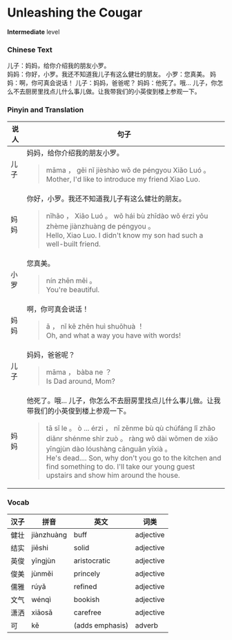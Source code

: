 # Unleashing the Cougar
**Intermediate** level
### Chinese Text
儿子：妈妈，给你介绍我的朋友小罗。<br />妈妈：你好，小罗。我还不知道我儿子有这么健壮的朋友。
小罗：您真美。
妈妈：啊，你可真会说话！
儿子：妈妈，爸爸呢？
妈妈：他死了。哦... 儿子，你怎么不去厨房里找点儿什么事儿做。让我带我们的小英俊到楼上参观一下。

### Pinyin and Translation
|说人|句子|
|----|----|
|儿子|妈妈，给你介绍我的朋友小罗。<blockquote>māma ， gěi nǐ jièshào wǒ de péngyou Xiǎo Luó 。<br />Mother, I'd like to introduce my friend Xiao Luo.</blockquote>|
|妈妈|你好，小罗。我还不知道我儿子有这么健壮的朋友。<blockquote>nǐhǎo ， Xiǎo Luó 。 wǒ hái bù zhīdào wǒ érzi yǒu zhème jiànzhuàng de péngyou 。<br />Hello, Xiao Luo. I didn't know my son had such a well-built friend.</blockquote>|
|小罗|您真美。<blockquote>nín zhēn měi 。<br />You're beautiful.</blockquote>|
|妈妈|啊，你可真会说话！<blockquote>ā ， nǐ kě zhēn huì shuōhuà ！<br />Oh, and what a way you have with words!</blockquote>|
|儿子|妈妈，爸爸呢？<blockquote>māma ， bàba ne ？<br />Is Dad around, Mom?</blockquote>|
|妈妈|他死了。哦... 儿子，你怎么不去厨房里找点儿什么事儿做。让我带我们的小英俊到楼上参观一下。<blockquote>tā sǐ le 。 ò ... érzi ， nǐ zěnme bù qù chúfáng lǐ zhǎo diǎnr shénme shìr zuò 。 ràng wǒ dài wǒmen de xiǎo yīngjùn dào lóushàng cānguān yīxià 。<br />He's dead.... Son, why don't you go to the kitchen and find something to do. I'll take our young guest upstairs and show him around the house.</blockquote>|
### Vocab
|汉子|拼音|英文|词类|
|----|----|----|----|
|健壮|jiànzhuàng|buff|adjective|
|结实|jiēshi|solid|adjective|
|英俊|yīngjùn|aristocratic|adjective|
|俊美|jùnměi|princely|adjective|
|儒雅|rúyǎ|refined|adjective|
|文气|wénqì|bookish|adjective|
|潇洒|xiāosǎ|carefree|adjective|
|可|kě|(adds emphasis)|adverb|